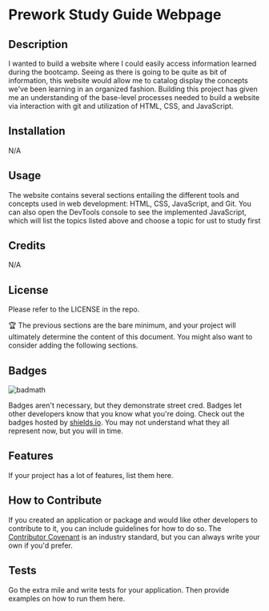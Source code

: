 # Prework Study Guide Webpage

## Description

I wanted to build a website where I could easily access information learned during the bootcamp. Seeing as there is going to be quite as bit of information, this website would allow me to catalog display the concepts we've been learning in an organized fashion.
Building this project has given me an understanding of the base-level processes needed to build a website via interaction with git and utilization of HTML, CSS, and JavaScript.

## Installation

N/A

## Usage

The website contains several sections entailing the different tools and concepts used in web development: HTML, CSS, JavaScript, and Git.
You can also open the DevTools console to see the implemented JavaScript, which will list the topics listed above and choose a topic for ust to study first

## Credits

N/A

## License

Please refer to the LICENSE in the repo.

🏆 The previous sections are the bare minimum, and your project will ultimately determine the content of this document. You might also want to consider adding the following sections.

## Badges

![badmath](https://img.shields.io/github/languages/top/nielsenjared/badmath)

Badges aren't necessary, but they demonstrate street cred. Badges let other developers know that you know what you're doing. Check out the badges hosted by [shields.io](https://shields.io/). You may not understand what they all represent now, but you will in time.

## Features

If your project has a lot of features, list them here.

## How to Contribute

If you created an application or package and would like other developers to contribute to it, you can include guidelines for how to do so. The [Contributor Covenant](https://www.contributor-covenant.org/) is an industry standard, but you can always write your own if you'd prefer.

## Tests

Go the extra mile and write tests for your application. Then provide examples on how to run them here.